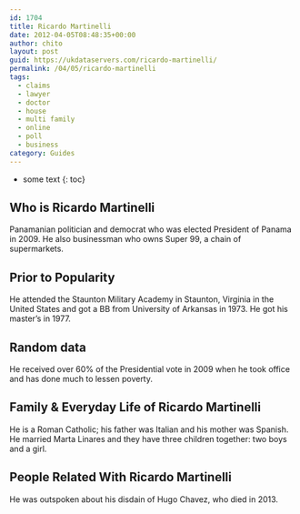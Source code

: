 ```yaml
---
id: 1704
title: Ricardo Martinelli
date: 2012-04-05T08:48:35+00:00
author: chito
layout: post
guid: https://ukdataservers.com/ricardo-martinelli/
permalink: /04/05/ricardo-martinelli
tags:
  - claims
  - lawyer
  - doctor
  - house
  - multi family
  - online
  - poll
  - business
category: Guides
---
```


* some text
{: toc}
          
          
## Who is  Ricardo Martinelli
                  
                  
                  
Panamanian politician and democrat who was elected President of Panama in 2009. He also businessman who owns Super 99, a chain of supermarkets.
                  
                
                
                
## Prior to Popularity 
                  
                  
                  
He attended the Staunton Military Academy in Staunton, Virginia in the United States and got a BB from University of Arkansas in 1973. He got his master&#8217;s in 1977.
                  
                
                
                
## Random data 
                  
                  
                  
He received over 60% of the Presidential vote in 2009 when he took office and has done much to lessen poverty.
                  
                
                
                
## Family & Everyday Life of Ricardo Martinelli
                  
                  
                  
He is a Roman Catholic; his father was Italian and his mother was Spanish. He married Marta Linares and they have three children together: two boys and a girl.
                  
                
                
                
## People Related With  Ricardo Martinelli
                  
                  
                  
He was outspoken about his disdain of Hugo Chavez, who died in 2013.
                  
                
              
            
          
          
          
    
    
  

